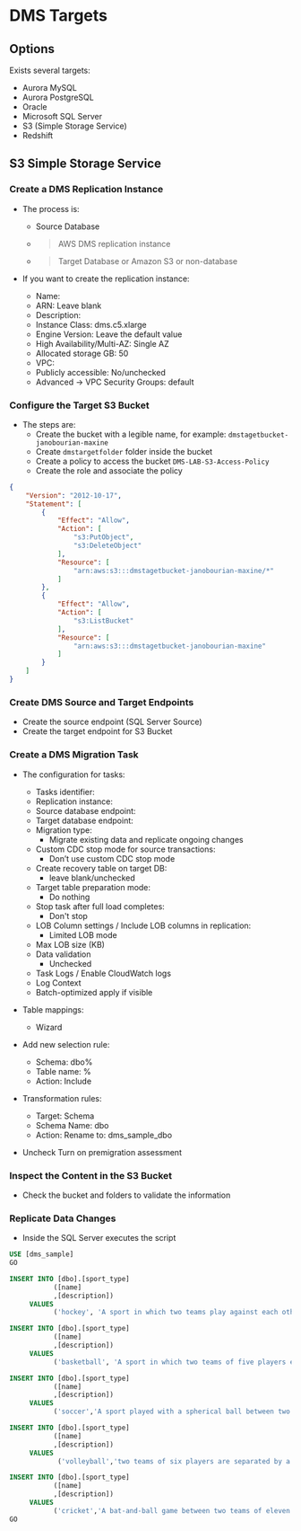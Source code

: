 # DMS Targets

## Options

Exists several targets:

* Aurora MySQL
* Aurora PostgreSQL
* Oracle
* Microsoft SQL Server
* S3 (Simple Storage Service)
* Redshift

## S3 Simple Storage Service

### Create a DMS Replication Instance

* The process is:
    * Source Database
    * > AWS DMS replication instance
    * > Target Database or Amazon S3 or non-database

* If you want to create the replication instance:
    * Name:
    * ARN: Leave blank
    * Description: 
    * Instance Class: dms.c5.xlarge
    * Engine Version: Leave the default value
    * High Availability/Multi-AZ: Single AZ
    * Allocated storage GB: 50
    * VPC: 
    * Publicly accessible: No/unchecked
    * Advanced -> VPC Security Groups: default

### Configure the Target S3 Bucket

* The steps are:
    * Create the bucket with a legible name, for example: `dmstagetbucket-janobourian-maxine`
    * Create `dmstargetfolder` folder inside the bucket
    * Create a policy to access the bucket `DMS-LAB-S3-Access-Policy`
    * Create the role and associate the policy


```json
{
    "Version": "2012-10-17",
    "Statement": [
        {
            "Effect": "Allow",
            "Action": [
                "s3:PutObject",
                "s3:DeleteObject"
            ],
            "Resource": [
                "arn:aws:s3:::dmstagetbucket-janobourian-maxine/*"
            ]
        },
        {
            "Effect": "Allow",
            "Action": [
                "s3:ListBucket"
            ],
            "Resource": [
                "arn:aws:s3:::dmstagetbucket-janobourian-maxine"
            ]
        }
    ]
}
```

### Create DMS Source and Target Endpoints

* Create the source endpoint (SQL Server Source)
* Create the target endpoint for S3 Bucket

### Create a DMS Migration Task

* The configuration for tasks:
    * Tasks identifier:
    * Replication instance:
    * Source database endpoint:
    * Target database endpoint:
    * Migration type:
        * Migrate existing data and replicate ongoing changes
    * Custom CDC stop mode for source transactions:
        * Don’t use custom CDC stop mode
    * Create recovery table on target DB:
        * leave blank/unchecked
    * Target table preparation mode:
        * Do nothing
    * Stop task after full load completes:
        * Don't stop
    * LOB Column settings / Include LOB columns in replication:
        * Limited LOB mode
    * Max LOB size (KB)
    * Data validation
        * Unchecked
    * Task Logs / Enable CloudWatch logs
    * Log Context
    * Batch-optimized apply if visible

* Table mappings:
    * Wizard

* Add new selection rule:
    * Schema: dbo%
    * Table name: %
    * Action: Include

* Transformation rules:
    * Target: Schema
    * Schema Name: dbo
    * Action: Rename to: dms_sample_dbo

* Uncheck Turn on premigration assessment

### Inspect the Content in the S3 Bucket

* Check the bucket and folders to validate the information

### Replicate Data Changes

* Inside the SQL Server executes the script

```sql
USE [dms_sample]
GO

INSERT INTO [dbo].[sport_type]
           ([name]
           ,[description])
     VALUES
           ('hockey', 'A sport in which two teams play against each other by trying to more a puck into the opponents goal using a hockey stick');

INSERT INTO [dbo].[sport_type]
           ([name]
           ,[description])
     VALUES
           ('basketball', 'A sport in which two teams of five players each that oppose one another shoot a basketball through the defenders hoop');

INSERT INTO [dbo].[sport_type]
           ([name]
           ,[description])
     VALUES
           ('soccer','A sport played with a spherical ball between two teams of eleven players');

INSERT INTO [dbo].[sport_type]
           ([name]
           ,[description])
     VALUES
            ('volleyball','two teams of six players are separated by a net and each team tries to score by grounding a ball on the others court');

INSERT INTO [dbo].[sport_type]
           ([name]
           ,[description])
     VALUES
           ('cricket','A bat-and-ball game between two teams of eleven players on a field with a wicket at each end');
GO

```
